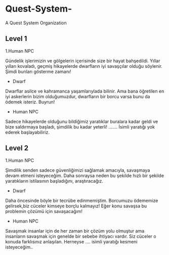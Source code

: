 # Quest-System-

A Quest System Organization

## Level 1

1.Human NPC 

Gündelik işlerimizin ve gölgelerin içerisinde size bir hayat bahşedildi. Yıllar yılları kovaladı, geçmiş hikayelerde dwarfların iyi savaşçılar olduğu söylenir. Şimdi bunları gösterme zamanı!

- Dwarf

Dwarflar asilce ve kahramanca yaşamlarıylada bilinir. Ama bana öğretilen en iyi askerlerin bizim olduğumuzdur, dwarfların bir borcu varsa bunu da ödemek isteriz. Buyrun!

- Human NPC

Sadece hikayelerde olduğunu bildiğimiz yaratıklar buralara kadar geldi ve bize saldırmaya başladı, şimdilik bu kadar yeterli! ……. İsimli yaratığı yok ederek başlayabiliriz.
 


## Level 2

1.Human NPC
 
Şimdilik senden sadece güvenliğimizi sağlamak amacıyla, savaşmaya devam etmeni isteyeceğim. Daha sonraysa neden bu şekilde hızlı bir şekilde yaratıkların istilasının başladığını, araştıracağız.
 

- Dwarf

Daha öncesinde böyle bir tecrübe edinmemiştim. Borcumuzu ödememize gelirsek,biz cüceler kimseye borçlu kalmayız! Eğer konu savaşsa bu problemin çözümü için savaşacağım!

- Human NPC

Savaşmak insanlar için de her zaman bir çözüm yolu olmuştur ama insanların savaşmak için genelde bir sebebe ihtiyacı vardır. Siz cüceler o konuda farklısınız anlaşılan. Herneyse …. isimli yaratığı kesmeni isteyeceğim..






